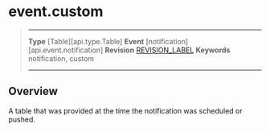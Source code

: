 
# event.custom

> --------------------- ------------------------------------------------------------------------------------------
> __Type__              [Table][api.type.Table]
> __Event__             [notification][api.event.notification]
> __Revision__          [REVISION_LABEL](REVISION_URL)
> __Keywords__          notification, custom
> --------------------- ------------------------------------------------------------------------------------------

## Overview

A table that was provided at the time the notification was scheduled or pushed.
